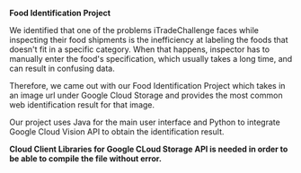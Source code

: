 **Food Identification Project**

We identified that one of the problems iTradeChallenge faces while inspecting 
their food shipments is the inefficiency at labeling the foods that doesn't fit 
in a specific category.
When that happens, inspector has to manually enter the food's specification, 
which usually takes a long time, and can result in confusing data.

Therefore, we came out with our Food Identification Project which takes in an 
image url under Google Cloud Storage and provides the most common web 
identification result for that image.

Our project uses Java for the main user interface and Python to integrate 
Google Cloud Vision API to obtain the identification result.

**Cloud Client Libraries for Google CLoud Storage API is needed in order to 
be able to compile the file without error.** 
 
